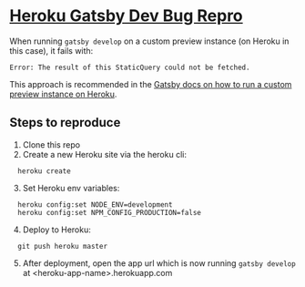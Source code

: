 # [Heroku Gatsby Dev Bug Repro](https://github.com/gatsbyjs/gatsby/issues/21392)

When running `gatsby develop` on a custom preview instance (on Heroku in this case), it fails with:

```
Error: The result of this StaticQuery could not be fetched.
```

This approach is recommended in the [Gatsby docs on how to run a custom preview instance on Heroku](https://www.gatsbyjs.org/docs/running-a-gatsby-preview-server/).

## Steps to reproduce

1. Clone this repo
2. Create a new Heroku site via the heroku cli:

```
  heroku create
```

3. Set Heroku env variables:

```
  heroku config:set NODE_ENV=development
  heroku config:set NPM_CONFIG_PRODUCTION=false
```

4. Deploy to Heroku:

```
  git push heroku master
```

5. After deployment, open the app url which is now running `gatsby develop` at \<heroku-app-name>.herokuapp.com
